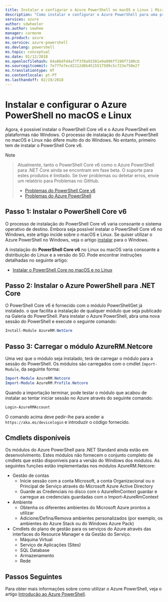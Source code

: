```yaml
---
title: Instalar e configurar o Azure PowerShell no macOS e Linux | Microsoft Docs
description: "Como instalar e configurar o Azure PowerShell para uma primeira utilização no macOS e Linux."
services: azure
author: sdwheeler
ms.author: sewhee
manager: carmonm
ms.product: azure
ms.service: azure-powershell
ms.devlang: powershell
ms.topic: conceptual
ms.date: 01/12/2018
ms.openlocfilehash: 64a86dfd4af7f3f0a91501e9a096ff190f7100cb
ms.sourcegitcommit: 7e77fe7ecd2112d6b4515517509c5c723e750e27
ms.translationtype: HT
ms.contentlocale: pt-PT
ms.lasthandoff: 02/19/2018
---
```

# <a name="install-and-configure-azure-powershell-on-macos-and-linux"></a>Instalar e configurar o Azure PowerShell no macOS e Linux

Agora, é possível instalar o PowerShell Core v6 e o Azure PowerShell em plataformas não Windows.
O processo de instalação do Azure PowerShell no macOS e Linux não difere muito do do Windows. No entanto, primeiro tem de instalar o PowerShell Core v6.

> [!NOTE]

> Atualmente, tanto o PowerShell Core v6 como o Azure PowerShell para .NET Core ainda se encontram em fase beta.
> O suporte para estes produtos é limitado. Se tiver problemas ou detetar erros, envie um relatório para Problemas no GitHub.
>
> * [Problemas do PowerShell Core v6](https://github.com/PowerShell/PowerShell/issues)
> * [Problemas do Azure PowerShell](https://github.com/azure/azure-docs-powershell/issues)

## <a name="step-1-install-powershell-core-v6"></a>Passo 1: Instalar o PowerShell Core v6

O processo de instalação do PowerShell Core v6 varia consoante o sistema operativo de destino.
Embora seja possível instalar o PowerShell Core v6 no Windows, este artigo incide sobre o macOS e Linux. Se quiser utilizar o Azure PowerShell no Windows, veja o artigo [instalar](./install-azurerm-ps.md) para o Windows.

A instalação do **PowerShell Core v6** no Linux ou macOS varia consoante a distribuição do Linux e a versão do SO.
Pode encontrar instruções detalhadas no seguinte artigo:

- [Instalar o PowerShell Core no macOS e no Linux](/powershell/scripting/setup/installing-powershell-core-on-macos-and-linux)

## <a name="step-2-install-azure-powershell-for-net-core"></a>Passo 2: Instalar o Azure PowerShell para .NET Core

O PowerShell Core v6 é fornecido com o módulo PowerShellGet já instalado. o que facilita a instalação de qualquer módulo que seja publicado na Galeria do PowerShell. Para instalar o Azure PowerShell, abra uma nova sessão do PowerShell e execute o seguinte comando:

```powershell
Install-Module AzureRM.NetCore
```

## <a name="step-3-load-the-azurermnetcore-module"></a>Passo 3: Carregar o módulo AzureRM.Netcore

Uma vez que o módulo seja instalado, terá de carregar o módulo para a sessão do PowerShell. Os módulos são carregados com o cmdlet `Import-Module`, da seguinte forma:

```powershell
Import-Module AzureRM.Netcore
Import-Module AzureRM.Profile.Netcore
```

Quando a importação terminar, pode testar o módulo que acabou de instalar ao tentar iniciar sessão no Azure através do seguinte comando:

```powershell
Login-AzureRMAccount
```

O comando acima deve pedir-lhe para aceder a `https://aka.ms/devicelogin` e introduzir o código fornecido.

## <a name="available-cmdlets"></a>Cmdlets disponíveis

Os módulos do Azure PowerShell para .NET Standard ainda estão em desenvolvimento. Estes módulos não fornecem o conjunto completo de cmdlets que estão disponíveis para a versão do Windows dos módulos. As seguintes funções estão implementadas nos módulos AzureRM.Netcore:

* Gestão de contas
  - Inicie sessão com a conta Microsoft, a conta Organizacional ou o Principal de Serviço através do Microsoft Azure Active Directory
  - Guarde as Credenciais no disco com o AzureRmContext guardar e carregue as credenciais guardadas com o Import-AzureRmContext
* Ambiente
  - Obtenha os diferentes ambientes do Microsoft Azure prontos a utilizar
  - Adicione/Defina/Remova ambientes personalizados (por exemplo, os ambientes do Azure Stack ou do Windows Azure Pack)
* Cmdlets do plano de gestão para os serviços do Azure através das interfaces do Resource Manager e da Gestão do Serviço.
  - Máquina Virtual
  - Serviço de Aplicações (Sites)
  - SQL Database
  - Armazenamento
  - Rede

## <a name="next-steps"></a>Passos Seguintes

Para obter mais informações sobre como utilizar o Azure PowerShell, veja o artigo [Introdução ao Azure PowerShell](get-started-azureps.md).
